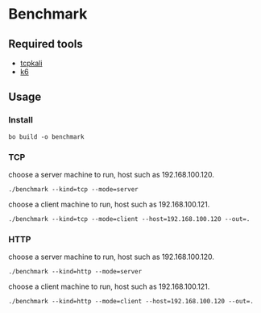 # Benchmark

## Required tools

- [tcpkali](https://github.com/ssinyagin/tcpkali-debian) 
- [k6](https://grafana.com/docs/k6/latest/)

## Usage 

### Install
```shell
bo build -o benchmark
```

### TCP
choose a server machine to run, host such as 192.168.100.120.

```shell
./benchmark --kind=tcp --mode=server
```

choose a client machine to run, host such as 192.168.100.121.

```shell
./benchmark --kind=tcp --mode=client --host=192.168.100.120 --out=.
```

### HTTP
choose a server machine to run, host such as 192.168.100.120.

```shell
./benchmark --kind=http --mode=server
```

choose a client machine to run, host such as 192.168.100.121.

```shell
./benchmark --kind=http --mode=client --host=192.168.100.120 --out=.
```